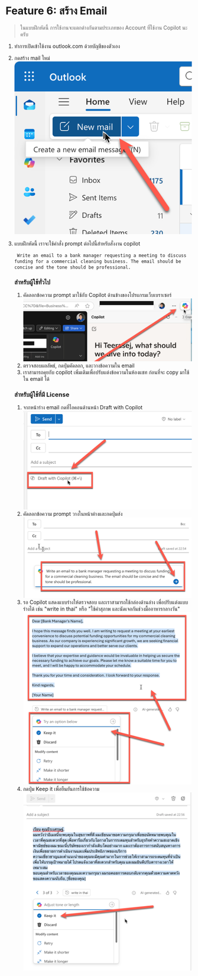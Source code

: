 
# Feature 6: สร้าง Email

> ในแบบฝึกหัดนี้ การใช้งานจะแตกต่างกันตามประเภทของ Account ที่ใช้งาน Copilot นะครับ

1. ทำการเปิดเข้าใช้งาน outlook.com ด้วยบัญชีของตัวเอง
2. กดสร้าง mail ใหม่
   ![alt text](../../images/2025-08-23_22-54-27.png)
3. แบบฝึกหัดนี้ เราจะใช้คำสั่ง prompt ต่อไปนี้สำหรับสั่งงาน copilot

   ```
    Write an email to a bank manager requesting a meeting to discuss funding for a commercial cleaning business. The email should be concise and the tone should be professional.
   ```

   ### สำหรับผู้ใช้ทั่วไป
   1. คัดลอกข้อความ prompt มาใช้กับ Copilot ด้านข้างของโปรแกรมเว็บเบราเซอร์
   ![alt text](../../images/2025-08-23_21-45-01.png)
   2. ตรวจสอบผลลัพธ์, กดปุ่มคัดลอก, และวางข้อความใน email
   3. เราสามารถคุยกับ copilot เพิ่มเติมเพื่อปรับแต่งข้อความในห้องแชท ก่อนที่จะ copy มาใช้ใน email ได้

   ### สำหรับผู้ใช้ที่มี License
   1. จากหน้าร่าง email กดที่ไอคอนด้านหน้า Draft with Copilot 
   ![alt text](../../images/2025-08-23_22-54-35.png)
   2. คัดลอกข้อความ prompt วางในหน้าต่างและกดปุ่มส่ง
   ![alt text](../../images/2025-08-23_22-55-02.png)
   3. รอ Copilot แสดงแบบร่างให้ตรวจสอบ และเราสามารถใช้กล่องด้านล่าง เพื่อปรับแต่งแบบร่างได้ เช่น "write in thai" หรือ "ใช้คำสุภาพ และนัดเจอกันช่วงมื้ออาหารกลางวัน"
   ![alt text](../../images/2025-08-23_22-55-26.png)
   4. กดปุ่ม Keep it เพื่อยืนยันการใช้ข้อความ
   ![alt text](../../images/2025-08-23_22-56-09.png)

